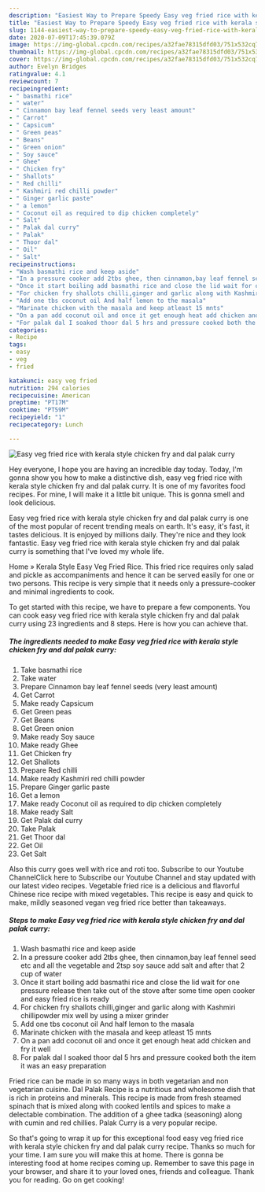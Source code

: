 ```yaml
---
description: "Easiest Way to Prepare Speedy Easy veg fried rice with kerala style chicken fry and dal palak curry"
title: "Easiest Way to Prepare Speedy Easy veg fried rice with kerala style chicken fry and dal palak curry"
slug: 1144-easiest-way-to-prepare-speedy-easy-veg-fried-rice-with-kerala-style-chicken-fry-and-dal-palak-curry
date: 2020-07-09T17:45:39.079Z
image: https://img-global.cpcdn.com/recipes/a32fae78315dfd03/751x532cq70/easy-veg-fried-rice-with-kerala-style-chicken-fry-and-dal-palak-curry-recipe-main-photo.jpg
thumbnail: https://img-global.cpcdn.com/recipes/a32fae78315dfd03/751x532cq70/easy-veg-fried-rice-with-kerala-style-chicken-fry-and-dal-palak-curry-recipe-main-photo.jpg
cover: https://img-global.cpcdn.com/recipes/a32fae78315dfd03/751x532cq70/easy-veg-fried-rice-with-kerala-style-chicken-fry-and-dal-palak-curry-recipe-main-photo.jpg
author: Evelyn Bridges
ratingvalue: 4.1
reviewcount: 7
recipeingredient:
- " basmathi rice"
- " water"
- " Cinnamon bay leaf fennel seeds very least amount"
- " Carrot"
- " Capsicum"
- " Green peas"
- " Beans"
- " Green onion"
- " Soy sauce"
- " Ghee"
- " Chicken fry"
- " Shallots"
- " Red chilli"
- " Kashmiri red chilli powder"
- " Ginger garlic paste"
- " a lemon"
- " Coconut oil as required to dip chicken completely"
- " Salt"
- " Palak dal curry"
- " Palak"
- " Thoor dal"
- " Oil"
- " Salt"
recipeinstructions:
- "Wash basmathi rice and keep aside"
- "In a pressure cooker add 2tbs ghee, then cinnamon,bay leaf fennel seed etc and all the vegetable and 2tsp soy sauce add salt and after that 2 cup of water"
- "Once it start boiling add basmathi rice and close the lid wait for one pressure release then take out of the stove after some time open cooker and easy fried rice is ready"
- "For chicken fry shallots chilli,ginger and garlic along with Kashmiri chillipowder mix well by using a mixer grinder"
- "Add one tbs coconut oil And half lemon to the masala"
- "Marinate chicken with the masala and keep atleast 15 mnts"
- "On a pan add coconut oil and once it get enough heat add chicken and fry it well"
- "For palak dal I soaked thoor dal 5 hrs and pressure cooked both the item it was an easy preparation"
categories:
- Recipe
tags:
- easy
- veg
- fried

katakunci: easy veg fried 
nutrition: 294 calories
recipecuisine: American
preptime: "PT17M"
cooktime: "PT59M"
recipeyield: "1"
recipecategory: Lunch

---
```



![Easy veg fried rice with kerala style chicken fry and dal palak curry](https://img-global.cpcdn.com/recipes/a32fae78315dfd03/751x532cq70/easy-veg-fried-rice-with-kerala-style-chicken-fry-and-dal-palak-curry-recipe-main-photo.jpg)

Hey everyone, I hope you are having an incredible day today. Today, I'm gonna show you how to make a distinctive dish, easy veg fried rice with kerala style chicken fry and dal palak curry. It is one of my favorites food recipes. For mine, I will make it a little bit unique. This is gonna smell and look delicious.

Easy veg fried rice with kerala style chicken fry and dal palak curry is one of the most popular of recent trending meals on earth. It's easy, it's fast, it tastes delicious. It is enjoyed by millions daily. They're nice and they look fantastic. Easy veg fried rice with kerala style chicken fry and dal palak curry is something that I've loved my whole life.

Home » Kerala Style Easy Veg Fried Rice. This fried rice requires only salad and pickle as accompaniments and hence it can be served easily for one or two persons. This recipe is very simple that it needs only a pressure-cooker and minimal ingredients to cook.


To get started with this recipe, we have to prepare a few components. You can cook easy veg fried rice with kerala style chicken fry and dal palak curry using 23 ingredients and 8 steps. Here is how you can achieve that.

<!--inarticleads1-->

##### The ingredients needed to make Easy veg fried rice with kerala style chicken fry and dal palak curry:

1. Take  basmathi rice
1. Take  water
1. Prepare  Cinnamon bay leaf fennel seeds (very least amount)
1. Get  Carrot
1. Make ready  Capsicum
1. Get  Green peas
1. Get  Beans
1. Get  Green onion
1. Make ready  Soy sauce
1. Make ready  Ghee
1. Get  Chicken fry
1. Get  Shallots
1. Prepare  Red chilli
1. Make ready  Kashmiri red chilli powder
1. Prepare  Ginger garlic paste
1. Get  a lemon
1. Make ready  Coconut oil as required to dip chicken completely
1. Make ready  Salt
1. Get  Palak dal curry
1. Take  Palak
1. Get  Thoor dal
1. Get  Oil
1. Get  Salt


Also this curry goes well with rice and roti too. Subscribe to our Youtube ChannelClick here to Subscribe our Youtube Channel and stay updated with our latest video recipes. Vegetable fried rice is a delicious and flavorful Chinese rice recipe with mixed vegetables. This recipe is easy and quick to make, mildly seasoned vegan veg fried rice better than takeaways. 

<!--inarticleads2-->

##### Steps to make Easy veg fried rice with kerala style chicken fry and dal palak curry:

1. Wash basmathi rice and keep aside
1. In a pressure cooker add 2tbs ghee, then cinnamon,bay leaf fennel seed etc and all the vegetable and 2tsp soy sauce add salt and after that 2 cup of water
1. Once it start boiling add basmathi rice and close the lid wait for one pressure release then take out of the stove after some time open cooker and easy fried rice is ready
1. For chicken fry shallots chilli,ginger and garlic along with Kashmiri chillipowder mix well by using a mixer grinder
1. Add one tbs coconut oil And half lemon to the masala
1. Marinate chicken with the masala and keep atleast 15 mnts
1. On a pan add coconut oil and once it get enough heat add chicken and fry it well
1. For palak dal I soaked thoor dal 5 hrs and pressure cooked both the item it was an easy preparation


Fried rice can be made in so many ways in both vegetarian and non vegetarian cuisine. Dal Palak Recipe is a nutritious and wholesome dish that is rich in proteins and minerals. This recipe is made from fresh steamed spinach that is mixed along with cooked lentils and spices to make a delectable combination. The addition of a ghee tadka (seasoning) along with cumin and red chillies. Palak Curry is a very popular recipe. 

So that's going to wrap it up for this exceptional food easy veg fried rice with kerala style chicken fry and dal palak curry recipe. Thanks so much for your time. I am sure you will make this at home. There is gonna be interesting food at home recipes coming up. Remember to save this page in your browser, and share it to your loved ones, friends and colleague. Thank you for reading. Go on get cooking!
